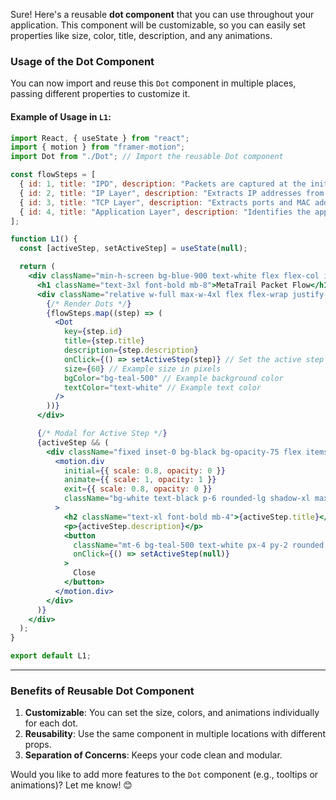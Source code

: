 Sure! Here's a reusable **dot component** that you can use throughout your application. This component will be customizable, so you can easily set properties like size, color, title, description, and any animations.

### **Usage of the Dot Component**
You can now import and reuse this `Dot` component in multiple places, passing different properties to customize it.

#### Example of Usage in `L1`:
```jsx
import React, { useState } from "react";
import { motion } from "framer-motion";
import Dot from "./Dot"; // Import the reusable Dot component

const flowSteps = [
  { id: 1, title: "IPD", description: "Packets are captured at the initial stage." },
  { id: 2, title: "IP Layer", description: "Extracts IP addresses from the packets." },
  { id: 3, title: "TCP Layer", description: "Extracts ports and MAC addresses." },
  { id: 4, title: "Application Layer", description: "Identifies the application from the data." },
];

function L1() {
  const [activeStep, setActiveStep] = useState(null);

  return (
    <div className="min-h-screen bg-blue-900 text-white flex flex-col items-center justify-center p-4">
      <h1 className="text-3xl font-bold mb-8">MetaTrail Packet Flow</h1>
      <div className="relative w-full max-w-4xl flex flex-wrap justify-center items-center">
        {/* Render Dots */}
        {flowSteps.map((step) => (
          <Dot
            key={step.id}
            title={step.title}
            description={step.description}
            onClick={() => setActiveStep(step)} // Set the active step on click
            size={60} // Example size in pixels
            bgColor="bg-teal-500" // Example background color
            textColor="text-white" // Example text color
          />
        ))}
      </div>

      {/* Modal for Active Step */}
      {activeStep && (
        <div className="fixed inset-0 bg-black bg-opacity-75 flex items-center justify-center">
          <motion.div
            initial={{ scale: 0.8, opacity: 0 }}
            animate={{ scale: 1, opacity: 1 }}
            exit={{ scale: 0.8, opacity: 0 }}
            className="bg-white text-black p-6 rounded-lg shadow-xl max-w-md w-full"
          >
            <h2 className="text-xl font-bold mb-4">{activeStep.title}</h2>
            <p>{activeStep.description}</p>
            <button
              className="mt-6 bg-teal-500 text-white px-4 py-2 rounded shadow"
              onClick={() => setActiveStep(null)}
            >
              Close
            </button>
          </motion.div>
        </div>
      )}
    </div>
  );
}

export default L1;
```

---

### **Benefits of Reusable Dot Component**
1. **Customizable**: You can set the size, colors, and animations individually for each dot.
2. **Reusability**: Use the same component in multiple locations with different props.
3. **Separation of Concerns**: Keeps your code clean and modular.

Would you like to add more features to the `Dot` component (e.g., tooltips or animations)? Let me know! 😊